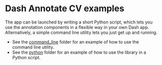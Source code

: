 # Dash Annotate CV examples

The app can be launched by writing a short Python script, which lets you use the annotation components in a flexible way in your own Dash app. Alternatively, a simple command line utility lets you just get up and running.

* See the [command_line](command_line) folder for an example of how to use the command line utility.
* See the [python](python) folder for an example of how to use the library in a Python script.